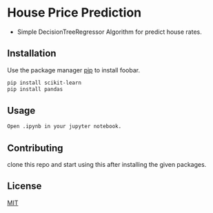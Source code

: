 # House Price Prediction

-   Simple DecisionTreeRegressor Algorithm for predict house rates.

## Installation

Use the package manager [pip](https://pip.pypa.io/en/stable/) to install foobar.

```bash
pip install scikit-learn
pip install pandas
```

## Usage

```bash
Open .ipynb in your jupyter notebook.
```

## Contributing

clone this repo and start using this after installing the given packages.

## License

[MIT](https://choosealicense.com/licenses/mit/)
